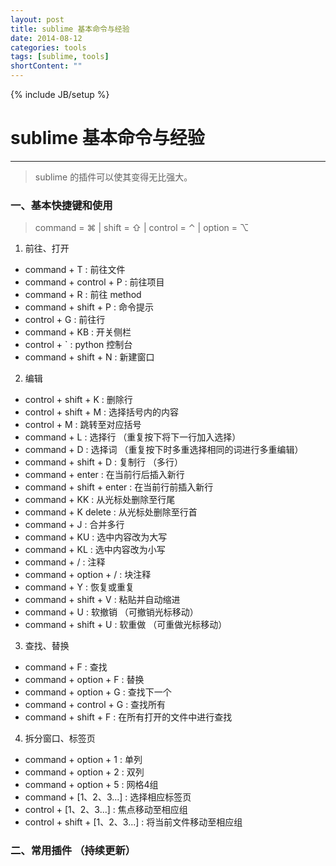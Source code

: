 ```yaml
---
layout: post
title: sublime 基本命令与经验
date: 2014-08-12
categories: tools
tags: [sublime, tools]
shortContent: ""
---
```

{% include JB/setup %}

# sublime 基本命令与经验
----

> sublime 的插件可以使其变得无比强大。

### 一、基本快捷键和使用

> command = ⌘  | shift = ⇧ | control = ⌃ | option = ⌥

1. 前往、打开

  * command + T : 前往文件
  * command + control + P : 前往项目
  * command + R : 前往 method
  * command + shift + P : 命令提示
  * control + G : 前往行
  * command + KB : 开关侧栏
  * control + ` : python 控制台
  * command + shift + N : 新建窗口

<!--break-->

2. 编辑

  * control + shift + K : 删除行
  * control + shift + M : 选择括号内的内容
  * control + M : 跳转至对应括号
  * command + L : 选择行 （重复按下将下一行加入选择）
  * command + D : 选择词 （重复按下时多重选择相同的词进行多重编辑）
  * command + shift + D : 复制行 （多行）
  * command + enter : 在当前行后插入新行
  * command + shift + enter : 在当前行前插入新行
  * command + KK : 从光标处删除至行尾
  * command + K delete : 从光标处删除至行首
  * command + J : 合并多行
  * command + KU : 选中内容改为大写
  * command + KL : 选中内容改为小写
  * command + / : 注释
  * command + option + / : 块注释
  * command + Y : 恢复或重复
  * command + shift + V : 粘贴并自动缩进
  * command + U : 软撤销 （可撤销光标移动）
  * command + shift + U : 软重做 （可重做光标移动）


3. 查找、替换

  * command + F : 查找
  * command + option + F : 替换
  * command + option + G : 查找下一个
  * command + control + G : 查找所有
  * command + shift + F : 在所有打开的文件中进行查找

4. 拆分窗口、标签页

  * command + option + 1 : 单列
  * command + option + 2 : 双列
  * command + option + 5 : 网格4组
  * command + [1、2、3...] : 选择相应标签页
  * control + [1、2、3...] : 焦点移动至相应组
  * control + shift + [1、2、3...] : 将当前文件移动至相应组

### 二、常用插件 （持续更新）



